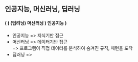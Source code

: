## 인공지능, 머신러닝, 딥러닝
#### ( ( (딥려닝) 머신러닝 ) 인공지능 )
- 인공지능 => 지식기반 접근
- 머신러닝 => 데이터기반 접근  
  => 프로그램이 직접 데이터를 분석하여 숨겨진 규칙, 패턴을 포착
- 딥러닝 =>   
